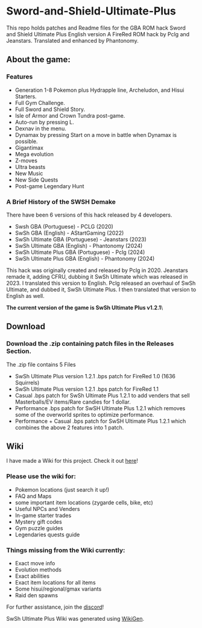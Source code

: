 # Sword-and-Shield-Ultimate-Plus
This repo holds patches and Readme files for the GBA ROM hack Sword and Shield Ultimate Plus English version
A FireRed ROM hack by Pclg and Jeanstars. Translated and enhanced by Phantonomy.

## About the game: 
### Features
- Generation 1-8 Pokemon plus Hydrapple line, Archeludon, and Hisui Starters.
- Full Gym Challenge.
- Full Sword and Shield Story.
- Isle of Armor and Crown Tundra post-game.
- Auto-run by pressing L.
- Dexnav in the menu.
- Dynamax by pressing Start on a move in battle when Dynamax is possible.
- Gigantimax
- Mega evolution
- Z-moves
- Ultra beasts
- New Music
- New Side Quests
- Post-game Legendary Hunt
### A Brief History of the SWSH Demake

There have been 6 versions of this hack released by 4 developers.

- Swsh GBA (Portuguese) - PCLG (2020)
- SwSh GBA (English) - AStartGaming (2022)
- SwSh Ultimate GBA (Portuguese) - Jeanstars (2023)
- SwSh Ultimate GBA (English) - Phantonomy (2024)
- SwSh Ultimate Plus GBA (Portuguese) - Pclg (2024)
- SwSh Ultimate Plus GBA (English) - Phantonomy (2024)

This hack was originally created and released by Pclg in 2020. Jeanstars remade it, adding CFRU, dubbing it SwSh Ultimate which was released in 2023. I translated this version to English. Pclg released an overhaul of SwSh Ultimate, and dubbed it, SwSh Ultimate Plus. I then translated that version to English as well.

**The current version of the game is SwSh Ultimate Plus v1.2.1**\

## Download
### Download the .zip containing patch files in the **Releases** Section.
The .zip file contains 5 Files
- SwSh Ultimate Plus version 1.2.1 .bps patch for FireRed 1.0 (1636 Squirrels)
- SwSh Ultimate Plus version 1.2.1 .bps patch for FireRed 1.1 
- Casual .bps patch for SwSh Ultimate Plus 1.2.1  to add venders that sell Masterballs/EV items/Rare candies for 1 dollar.
- Performance .bps patch for SwSH Ultimate Plus 1.2.1 which removes some of the overworld sprites to optimize performance.
- Performance + Casual .bps patch for SwSH Ultimate Plus 1.2.1 which combines the above 2 features into 1 patch.
  
## Wiki
I have made a Wiki for this project. Check it out [here](https://ddaretrogamer.github.io/sword-and-shield-ultimate-plus-wiki/)!
### Please use the wiki for:
- Pokemon locations (just search it up!)
- FAQ and Maps
- some important item locations (zygarde cells, bike, etc)
- Useful NPCs and Venders
- In-game starter trades
- Mystery gift codes
- Gym puzzle guides
- Legendaries quests guide

### Things missing from the Wiki currently:
- Exact move info
- Evolution methods
- Exact abilities
- Exact item locations for all items
- Some hisui/regional/gmax variants
- Raid den spawns

For further assistance, join the [discord](https://discord.gg/5KaesJHx9e)!

SwSh Ultimate Plus Wiki was generated using [WikiGen](https://github.com/AkeemAllen/WikiGen).
